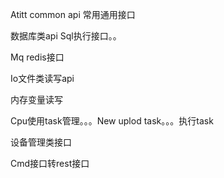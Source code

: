 Atitt common api 常用通用接口

数据库类api
Sql执行接口。。

Mq redis接口

Io文件类读写api

内存变量读写

Cpu使用task管理。。。New uplod task。。。执行task

设备管理类接口

Cmd接口转rest接口

